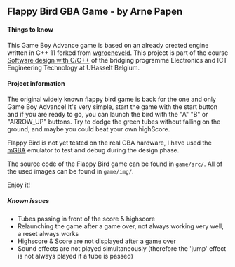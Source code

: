 
## Flappy Bird GBA Game - by Arne Papen


#### Things to know 

This Game Boy Advance game is based on an already created engine written in C++ 11 forked from [wgroeneveld](https://github.com/wgroeneveld/gba-sprite-engine). This project is part of the course [Software design with C/C++](https://www.uhasselt.be/studyguide?n=4&t=01&a=2020&i=3433) of the bridging programme Electronics and ICT Engineering Technology at UHasselt Belgium. 

#### Project information

The original widely known flappy bird game is back for the one and only Game Boy Advance! It's very simple, start the game with the start button and if you are ready to go, you can launch the bird with the "A" "B" or "ARROW_UP" buttons. Try to dodge the green tubes without falling on the ground, and maybe you could beat your own highScore. 

Flappy Bird is not yet tested on the real GBA hardware, I have used the [mGBA](https://mgba.io/) emulator to test and debug during the design phase.  

The source code of the Flappy Bird game can be found in `game/src/`.
All of the used images can be found in `game/img/`.

Enjoy it!

##### Known issues
- Tubes passing in front of the score & highscore
- Relaunching the game after a game over, not always working very well, a reset always works
- Highscore & Score are not displayed after a game over
- Sound effects are not played simultaneously (therefore the 'jump' effect is not always played if a tube is passed)
